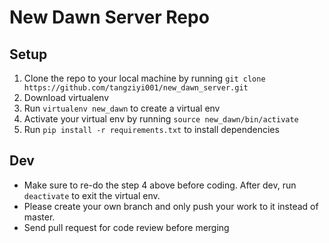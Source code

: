 # New Dawn Server Repo
## Setup
1. Clone the repo to your local machine by running `git clone https://github.com/tangziyi001/new_dawn_server.git`
2. Download virtualenv
3. Run `virtualenv new_dawn` to create a virtual env
4. Activate your virtual env by running `source new_dawn/bin/activate`
5. Run `pip install -r requirements.txt` to install dependencies

## Dev
* Make sure to re-do the step 4 above before coding. After dev, run `deactivate` to exit the virtual env.
* Please create your own branch and only push your work to it instead of master.
* Send pull request for code review before merging
